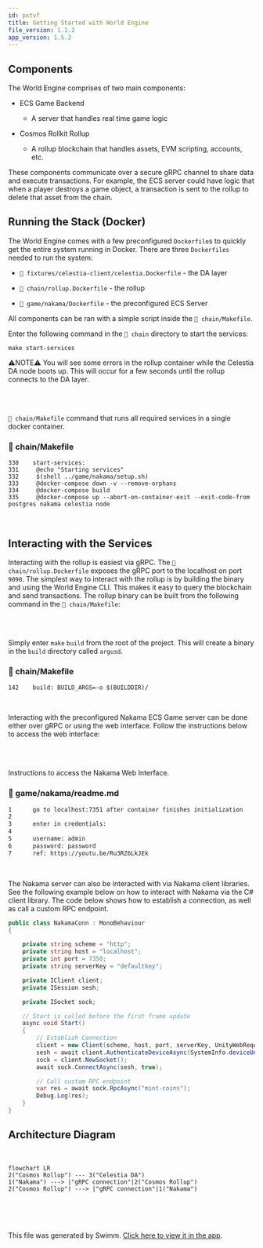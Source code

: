 ```yaml
---
id: pxtvf
title: Getting Started with World Engine
file_version: 1.1.2
app_version: 1.5.2
---
```


## Components

The World Engine comprises of two main components:

*   ECS Game Backend

    *   A server that handles real time game logic

*   Cosmos Rollkit Rollup

    *   A rollup blockchain that handles assets, EVM scripting, accounts, etc.

These components communicate over a secure gRPC channel to share data and execute transactions. For example, the ECS server could have logic that when a player destroys a game object, a transaction is sent to the rollup to delete that asset from the chain.

## Running the Stack (Docker)

The World Engine comes with a few preconfigured `Dockerfile`s to quickly get the entire system running in Docker. There are three `Dockerfiles` needed to run the system:

*   `📄 fixtures/celestia-client/celestia.Dockerfile` - the DA layer

*   `📄 chain/rollup.Dockerfile` - the rollup

*   `📄 game/nakama/Dockerfile` - the preconfigured ECS Server

All components can be ran with a simple script inside the `📄 chain/Makefile`.

Enter the following command in the `📄 chain` directory to start the services:

```
make start-services
```

⚠️NOTE⚠️ You will see some errors in the rollup container while the Celestia DA node boots up. This will occur for a few seconds until the rollup connects to the DA layer.

<br/>

<br/>

`📄 chain/Makefile` command that runs all required services in a single docker container.
<!-- NOTE-swimm-snippet: the lines below link your snippet to Swimm -->
### 📄 chain/Makefile
```
330    start-services:
331    	@echo "Starting services"
332    	$(shell ../game/nakama/setup.sh)
333    	@docker-compose down -v --remove-orphans
334    	@docker-compose build
335    	@docker-compose up --abort-on-container-exit --exit-code-from postgres nakama celestia node
```

<br/>

## Interacting with the Services

Interacting with the rollup is easiest via gRPC. The `📄 chain/rollup.Dockerfile` exposes the gRPC port to the localhost on port `9090`. The simplest way to interact with the rollup is by building the binary and using the World Engine CLI. This makes it easy to query the blockchain and send transactions. The rollup binary can be built from the following command in the `📄 chain/Makefile`:

<br/>

<br/>

Simply enter `make` `build`<swm-token data-swm-token=":chain/Makefile:142:0:0:`build: BUILD_ARGS=-o $(BUILDDIR)/`"/> from the root of the project. This will create a binary in the `build` directory called `argusd`.
<!-- NOTE-swimm-snippet: the lines below link your snippet to Swimm -->
### 📄 chain/Makefile
```
142    build: BUILD_ARGS=-o $(BUILDDIR)/
```

<br/>

Interacting with the preconfigured Nakama ECS Game server can be done either over gRPC or using the web interface. Follow the instructions below to access the web interface:

<br/>

<br/>

Instructions to access the Nakama Web Interface.
<!-- NOTE-swimm-snippet: the lines below link your snippet to Swimm -->
### 📄 game/nakama/readme.md
```markdown
1      go to localhost:7351 after container finishes initialization
2      
3      enter in credentials:
4      
5      username: admin
6      password: password
7      ref: https://youtu.be/Ru3RZ6LkJEk
```

<br/>

The Nakama server can also be interacted with via Nakama client libraries. See the following example below on how to interact with Nakama via the C# client library. The code below shows how to establish a connection, as well as call a custom RPC endpoint.

```csharp
public class NakamaConn : MonoBehaviour
{

    private string scheme = "http";
    private string host = "localhost";
    private int port = 7350;
    private string serverKey = "defaultkey";

    private IClient client;
    private ISession sesh;

    private ISocket sock;

    // Start is called before the first frame update
    async void Start()
    {
        // Establish Connection
        client = new Client(scheme, host, port, serverKey, UnityWebRequestAdapter.Instance);
        sesh = await client.AuthenticateDeviceAsync(SystemInfo.deviceUniqueIdentifier);
        sock = client.NewSocket();
        await sock.ConnectAsync(sesh, true);

        // Call custom RPC endpoint
        var res = await sock.RpcAsync("mint-coins");
        Debug.Log(res);
    }
}
```

## Architecture Diagram

<br/>

<!--MERMAID {width:100}-->
```mermaid
flowchart LR
2("Cosmos Rollup") --- 3("Celestia DA")
1("Nakama") ---> |"gRPC connection"|2("Cosmos Rollup")
2("Cosmos Rollup") ---> |"gRPC connection"|1("Nakama")
```
<!--MCONTENT {content: "flowchart LR<br/>\n2(\"Cosmos Rollup\") --- 3(\"Celestia DA\")<br/>\n1(\"Nakama\") -\\-\\-\\> |\"gRPC connection\"|2(\"Cosmos Rollup\")<br/>\n2(\"Cosmos Rollup\") -\\-\\-\\> |\"gRPC connection\"|1(\"Nakama\")"} --->

<br/>

<br/>

<br/>

This file was generated by Swimm. [Click here to view it in the app](/repos/Z2l0aHViJTNBJTNBd29ybGQtZW5naW5lJTNBJTNBQXJndXMtTGFicw==/docs/pxtvf).
